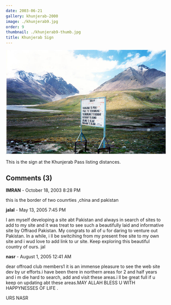 ```yaml
---
date: 2003-06-21
gallery: khunjerab-2000
image: ./khunjerab9.jpg
order: 9
thumbnail: ./khunjerab9-thumb.jpg
title: Khunjerab Sign
---
```


![Khunjerab Sign](./khunjerab9.jpg)

This is the sign at the Khunjerab Pass listing distances.

<div id="comments">

## Comments (3)

<div id="comment">

**IMRAN** - October 18, 2003  8:28 PM

this is the border of two counrties ,china and pakistan

</div>

<div id="comment">

**jalal** - May 13, 2005  7:45 PM

I am myself developing a site abt Pakistan and always in search of sites to add to my site and it was treat to see such a beautifully laid and informative site by Offraod Pakistan. My congrats to all of u for daring to venture out Pakistan. In a while, i ll be switcihing from my present free site to my own site and i wud love to add link to ur site.
Keep exploring this beautiful country of ours.
jal

</div>

<div id="comment">

**nasr** - August  1, 2005 12:41 AM

dear offroad club members1
it is an immense pleasure to see the web site dev by ur efforts.i have been
there in northern areas for 2 and half years and i m die hard to search, add and visit these areas.i ll be great full if u keep on updating abt these areas.MAY ALLAH BLESS U WITH HAPPYNESSES OF LIFE .

URS NASR

</div>

</div>